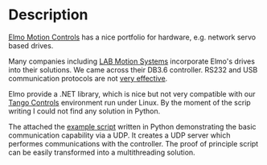 # Description
[Elmo Motion Controls](https://www.elmomc.com/) has  a nice portfolio for hardware, e.g. network servo based drives.

Many companies including [LAB Motion Systems](https://www.labmotionsystems.com/) incorporate Elmo's drives into their solutions.
We came across their DB3.6 controller. RS232 and USB communication protocols are not [very effective](https://www.tango-controls.org/developers/dsc/ds/2388/). 

Elmo provide a .NET library, which is nice but not very compatible with our [Tango Controls](https://www.tango-controls.org) environment run under Linux.
By the moment of the scrip writing I could not find any solution in Python.

The attached the [example script](https://github.com/lorcat/Elmo-Motion-Control-UDP/blob/main/example/DB3_communication.py) written in Python demonstrating the basic communication capability via a UDP.
It creates a UDP server which performes communications with the controller. The proof of principle script can be easily transformed into a multithreading solution.